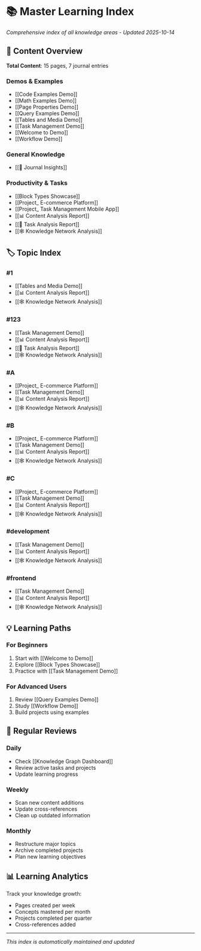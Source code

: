 # 📚 Master Learning Index

*Comprehensive index of all knowledge areas - Updated 2025-10-14*

## 📖 Content Overview

**Total Content**: 15 pages, 7 journal entries

### Demos & Examples
- [[Code Examples Demo]]
- [[Math Examples Demo]]
- [[Page Properties Demo]]
- [[Query Examples Demo]]
- [[Tables and Media Demo]]
- [[Task Management Demo]]
- [[Welcome to Demo]]
- [[Workflow Demo]]

### General Knowledge
- [[📔 Journal Insights]]

### Productivity & Tasks
- [[Block Types Showcase]]
- [[Project_ E-commerce Platform]]
- [[Project_ Task Management Mobile App]]
- [[📊 Content Analysis Report]]
- [[📝 Task Analysis Report]]
- [[🕸️ Knowledge Network Analysis]]



## 🏷️ Topic Index

### #1
- [[Tables and Media Demo]]
- [[📊 Content Analysis Report]]
- [[🕸️ Knowledge Network Analysis]]

### #123
- [[Task Management Demo]]
- [[📊 Content Analysis Report]]
- [[📝 Task Analysis Report]]
- [[🕸️ Knowledge Network Analysis]]

### #A
- [[Project_ E-commerce Platform]]
- [[Task Management Demo]]
- [[📊 Content Analysis Report]]
- [[🕸️ Knowledge Network Analysis]]

### #B
- [[Project_ E-commerce Platform]]
- [[Task Management Demo]]
- [[📊 Content Analysis Report]]
- [[🕸️ Knowledge Network Analysis]]

### #C
- [[Project_ E-commerce Platform]]
- [[Task Management Demo]]
- [[📊 Content Analysis Report]]
- [[🕸️ Knowledge Network Analysis]]

### #development
- [[Task Management Demo]]
- [[📊 Content Analysis Report]]
- [[🕸️ Knowledge Network Analysis]]

### #frontend
- [[Task Management Demo]]
- [[📊 Content Analysis Report]]
- [[🕸️ Knowledge Network Analysis]]



## 💡 Learning Paths

### For Beginners
1. Start with [[Welcome to Demo]]
2. Explore [[Block Types Showcase]]  
3. Practice with [[Task Management Demo]]

### For Advanced Users
1. Review [[Query Examples Demo]]
2. Study [[Workflow Demo]]
3. Build projects using examples

## 🔄 Regular Reviews

### Daily
- Check [[Knowledge Graph Dashboard]]
- Review active tasks and projects
- Update learning progress

### Weekly  
- Scan new content additions
- Update cross-references
- Clean up outdated information

### Monthly
- Restructure major topics
- Archive completed projects
- Plan new learning objectives

## 📊 Learning Analytics

Track your knowledge growth:
- Pages created per week
- Concepts mastered per month
- Projects completed per quarter
- Cross-references added

---
*This index is automatically maintained and updated*
